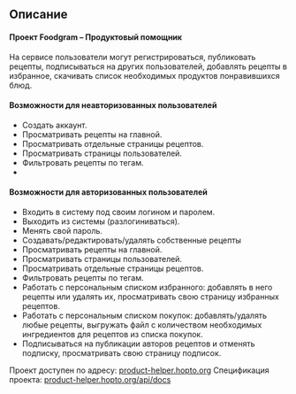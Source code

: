 ## Описание

#### Проект Foodgram – Продуктовый помощник
На сервисе пользователи могут регистрироваться, публиковать рецепты, подписываться
на других пользователей, добавлять рецепты в избранное, скачивать список необходимых
продуктов понравившихся блюд.

#### Возможности для неавторизованных пользователей
- Создать аккаунт.
- Просматривать рецепты на главной.
- Просматривать отдельные страницы рецептов.
- Просматривать страницы пользователей.
- Фильтровать рецепты по тегам.
- 
#### Возможности для авторизованных пользователей
- Входить в систему под своим логином и паролем.
- Выходить из системы (разлогиниваться).
- Менять свой пароль.
- Создавать/редактировать/удалять собственные рецепты
- Просматривать рецепты на главной.
- Просматривать страницы пользователей.
- Просматривать отдельные страницы рецептов.
- Фильтровать рецепты по тегам.
- Работать с персональным списком избранного: добавлять в него рецепты или удалять их, просматривать свою страницу избранных рецептов.
- Работать с персональным списком покупок: добавлять/удалять любые рецепты, выгружать файл с количеством необходимых ингредиентов для рецептов из списка покупок.
- Подписываться на публикации авторов рецептов и отменять подписку, просматривать свою страницу подписок.


Проект доступен по адресу: [product-helper.hopto.org](https://product-helper.hopto.org/)
Спецификация проекта: [product-helper.hopto.org/api/docs](https://product-helper.hopto.org/api/docs/)

